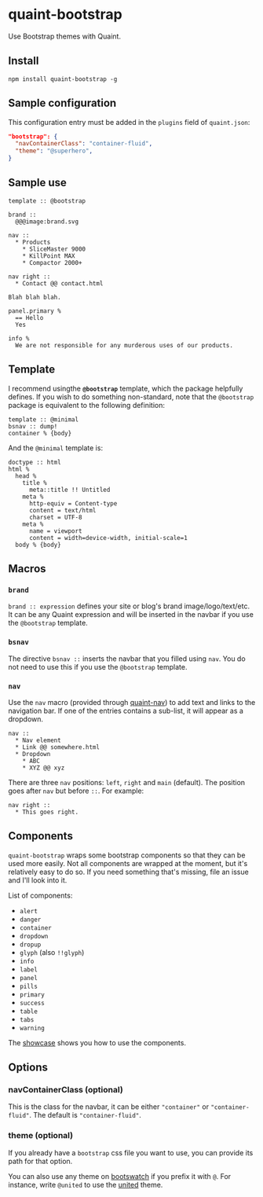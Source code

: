 
quaint-bootstrap
================

Use Bootstrap themes with Quaint.


## Install

    npm install quaint-bootstrap -g


## Sample configuration

This configuration entry must be added in the `plugins` field of
`quaint.json`:

```json
"bootstrap": {
  "navContainerClass": "container-fluid",
  "theme": "@superhero",
}
```


## Sample use

```quaint
template :: @bootstrap

brand ::
  @@@image:brand.svg

nav ::
  * Products
    * SliceMaster 9000
    * KillPoint MAX
    * Compactor 2000+

nav right ::
  * Contact @@ contact.html

Blah blah blah.

panel.primary %
  == Hello
  Yes

info %
  We are not responsible for any murderous uses of our products.
```


## Template

I recommend usingthe **`@bootstrap`** template, which the package
helpfully defines. If you wish to do something non-standard, note that
the `@bootstrap` package is equivalent to the following definition:

```quaint
template :: @minimal
bsnav :: dump!
container % {body}
```

And the `@minimal` template is:

```quaint
doctype :: html
html %
  head %
    title %
      meta::title !! Untitled
    meta %
      http-equiv = Content-type
      content = text/html
      charset = UTF-8
    meta %
      name = viewport
      content = width=device-width, initial-scale=1
  body % {body}
```



## Macros


### `brand`

`brand :: expression` defines your site or blog's brand
image/logo/text/etc. It can be any Quaint expression and will be
inserted in the navbar if you use the `@bootstrap` template.


### `bsnav`

The directive `bsnav ::` inserts the navbar that you filled using
`nav`. You do not need to use this if you use the `@bootstrap`
template.


### `nav`

Use the `nav` macro (provided through
[quaint-nav](https://github.com/breuleux/quaint-nav)) to add text and
links to the navigation bar. If one of the entries contains a
sub-list, it will appear as a dropdown.

```quaint
nav ::
  * Nav element
  * Link @@ somewhere.html
  * Dropdown
    * ABC
    * XYZ @@ xyz
```

There are three `nav` positions: `left`, `right` and `main`
(default). The position goes after `nav` but before `::`. For example:

```quaint
nav right ::
  * This goes right.
```


## Components

`quaint-bootstrap` wraps some bootstrap components so that they can be
used more easily. Not all components are wrapped at the moment, but
it's relatively easy to do so. If you need something that's missing,
file an issue and I'll look into it.

List of components:

* `alert`
* `danger`
* `container`
* `dropdown`
* `dropup`
* `glyph` (also `!!glyph`)
* `info`
* `label`
* `panel`
* `pills`
* `primary`
* `success`
* `table`
* `tabs`
* `warning`

The [showcase](https://github.com/breuleux/quaint-bootstrap/blob/master/showcase.q)
shows you how to use the components.


## Options

### navContainerClass (**optional**)

This is the class for the navbar, it can be either `"container"` or
`"container-fluid"`. The default is `"container-fluid"`.


### theme (**optional**)

If you already have a `bootstrap` css file you want to use, you can
provide its path for that option.

You can also use any theme on [bootswatch](https://bootswatch.com/) if
you prefix it with `@`. For instance, write `@united` to use the
[united](https://bootswatch.com/united/) theme.

